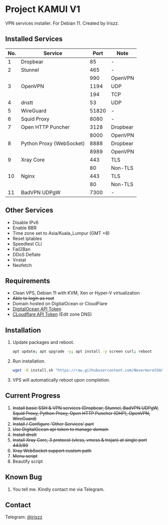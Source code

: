 # Project KAMUI V1
VPN services installer. For Debian 11. Created by Iriszz.

## Installed Services
|No.|Service|Port|Note|
|---|---|---|---|
|1|Dropbear|85|-|
|2|Stunnel|465|-|
|||990|OpenVPN|
|3|OpenVPN|1194|UDP|
|||194|TCP|
|4|dnstt|53|UDP|
|5|WireGuard|51820|-|
|6|Squid Proxy|8080|-|
|7|Open HTTP Puncher|3128|Dropbear|
|||8000|OpenVPN|
|8|Python Proxy (WebSocket)|8888|Dropbear|
|||8989|OpenVPN|
|9|Xray Core|443|TLS|
|||80|Non-TLS|
|10|Nginx|443|TLS|
|||80|Non-TLS|
|11|BadVPN UDPgW|7300|-|

## Other Services
- Disable IPv6
- Enable BBR
- Time zone set to Asia/Kuala_Lumpur (GMT +8)
- Reset iptables
- Speedtest CLI
- Fail2Ban
- DDoS Deflate
- Vnstat
- Neofetch

## Requirements
- Clean VPS, Debian 11 with KVM, Xen or Hyper-V virtualization
- ~~Able to login as root~~
- Domain hosted on DigitalOcean or CloudFlare
- [DigitalOcean API Token](https://cloud.digitalocean.com/settings/api/tokens)
- [CLoudflare API Token](https://dash.cloudflare.com/profile/api-tokens) (Edit zone DNS)

## Installation
1. Update packages and reboot.
	```bash
	apt update; apt upgrade -y; apt install -y screen curl; reboot
	```
2. Run installation.
	```bash
	wget -O install.sh "https://raw.githubusercontent.com/NevermoreSSH/kamui/raw/master/install.sh" && chmod +x install.sh && screen ./install.sh
	```
3. VPS will automatically reboot upon completion.

## Current Progress
1. ~~Install basic SSH & VPN services (Dropbear, Stunnel, BadVPN UDPgW, Squid Proxy, Python Proxy, Open HTTP Puncher (OHP), OpenVPN, WireGuard)~~
2. ~~Install / Configure 'Other Services' part~~
3. ~~Use DigitalOcean api token to manage domain~~
4. ~~Install dnstt~~
5. ~~Install Xray Core, 3 protocol (vless, vmess & trojan) at single port 443/80~~
6. ~~Xray WebSocket support custom path~~
7. ~~Menu script~~
8. Beautify script

## Known Bug
1. You tell me. Kindly contact me via Telegram.

## Contact
Telegram: [@iriszz](https://t.me/iriszz)
